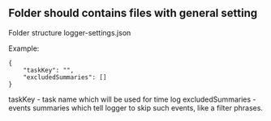 ## Folder should contains files with general setting

Folder structure
logger-settings.json


Example:
```
{
    "taskKey": "",
    "excludedSummaries": []
}
```
taskKey - task name which will be used for time log
excludedSummaries - events summaries which tell logger to skip such events, like a filter phrases.
